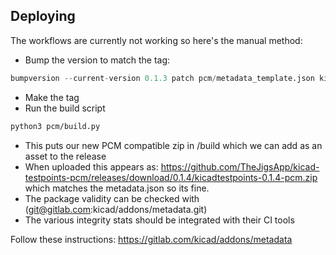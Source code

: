 ## Deploying
The workflows are currently not working so here's the manual method:

+ Bump the version to match the tag:
```python
bumpversion --current-version 0.1.3 patch pcm/metadata_template.json kicadtestpoints/plugin.py kicadtestpoints/resource/_version.py
```
+ Make the tag
+ Run the build script
```sh
python3 pcm/build.py
```
+ This puts our new PCM compatible zip in /build which we can add as an asset to the release
+ When uploaded this appears as:
https://github.com/TheJigsApp/kicad-testpoints-pcm/releases/download/0.1.4/kicadtestpoints-0.1.4-pcm.zip
which matches the metadata.json so its fine.
+ The package validity can be checked with (git@gitlab.com:kicad/addons/metadata.git)
+ The various integrity stats should be integrated with their CI tools

Follow these instructions: https://gitlab.com/kicad/addons/metadata
